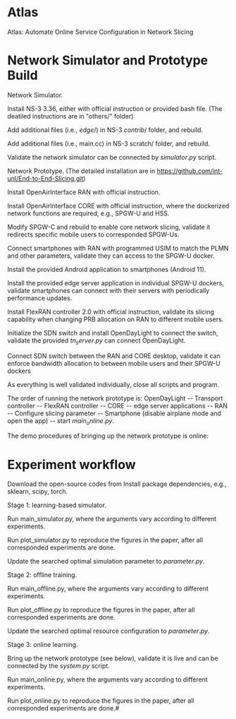 # Atlas
Atlas: Automate Online Service Configuration in Network Slicing



# Network Simulator and Prototype Build

Network Simulator.


Install NS-3 3.36, either with official instruction or provided bash file. (The deatiled instructions are in "others/" folder)

Add additional files (i.e., $edge/$) in NS-3 $contrib/$ folder, and rebuild.

Add additional files (i.e., main.cc) in NS-3 scratch/ folder, and rebuild.

Validate the network simulator can be connected by $simulator.py$ script.


Network Prototype. (The detailed installation are in https://github.com/int-unl/End-to-End-Slicing.git)

Install OpenAirInterface RAN with official instruction.

Install OpenAirInterface CORE with official instruction, where the dockerized network functions are required, e.g., SPGW-U and HSS.

Modify SPGW-C and rebuild to enable core network slicing, validate it redirects specific mobile users to corresponded SPGW-Us.

Connect smartphones with RAN with programmed USIM to match the PLMN and other parameters, validate they can access to the SPGW-U docker.

Install the provided Android application to smartphones (Android 11).

Install the provided edge server application in individual SPGW-U dockers, validate smartphones can connect with their servers with periodically performance updates.

Install FlexRAN controller 2.0 with official instruction, validate its slicing capability when changing PRB allocation on RAN to different mobile users.

Initialize the SDN switch and install OpenDayLight to connect the switch, validate the provided $tn_server.py$ can connect OpenDayLight.

Connect SDN switch between the RAN and CORE desktop, validate it can enforce bandwidth allocation to between mobile users and their SPGW-U dockers

As everything is well validated individually, close all scripts and program.

The order of running the network prototype is: OpenDayLight -- Transport controller -- FlexRAN controller -- CORE -- edge server applications -- RAN -- Configure slicing parameter -- Smartphone (disable airplane mode and open the app) -- start $main_online.py$.

The demo procedures of bringing up the network prototype is online: 




# Experiment workflow


Download the open-source codes from 
Install package dependencies, e.g., sklearn, scipy, torch.


Stage 1: learning-based simulator.

Run main_simulator.py, where the arguments vary according to different experiments.

Run plot_simulator.py to reproduce the figures in the paper, after all corresponded experiments are done.

Update the searched optimal simulation parameter to $parameter.py$.


Stage 2: offline training.

Run main_offline.py, where the arguments vary according to different experiments.

Run plot_offline.py to reproduce the figures in the paper, after all corresponded experiments are done.

Update the searched optimal resource configuration to $parameter.py$.


Stage 3: online learning.

Bring up the network prototype (see below), validate it is live and can be connected by the $system.py$ script.

Run main_online.py, where the arguments vary according to different experiments.

Run plot_online.py to reproduce the figures in the paper, after all corresponded experiments are done.# 
